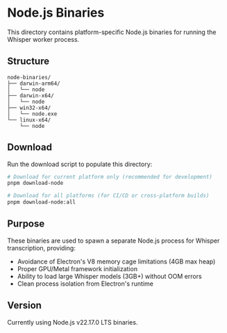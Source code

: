 # Node.js Binaries

This directory contains platform-specific Node.js binaries for running the Whisper worker process.

## Structure

```
node-binaries/
├── darwin-arm64/
│   └── node
├── darwin-x64/
│   └── node
├── win32-x64/
│   └── node.exe
└── linux-x64/
    └── node
```

## Download

Run the download script to populate this directory:

```bash
# Download for current platform only (recommended for development)
pnpm download-node

# Download for all platforms (for CI/CD or cross-platform builds)
pnpm download-node:all
```

## Purpose

These binaries are used to spawn a separate Node.js process for Whisper transcription, providing:

- Avoidance of Electron's V8 memory cage limitations (4GB max heap)
- Proper GPU/Metal framework initialization
- Ability to load large Whisper models (3GB+) without OOM errors
- Clean process isolation from Electron's runtime

## Version

Currently using Node.js v22.17.0 LTS binaries.
